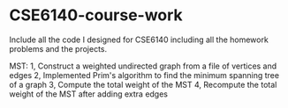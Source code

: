 # CSE6140-course-work
Include all the code I designed for CSE6140 including all the homework problems and the projects. 

MST: 
1, Construct a weighted undirected graph from a file of vertices and edges
2, Implemented Prim's algorithm to find the minimum spanning tree of a graph
3, Compute the total weight of the MST
4, Recompute the total weight of the MST after adding extra edges
